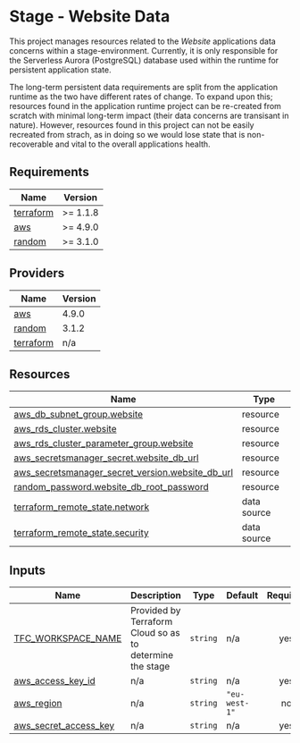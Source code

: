 # Stage - Website Data

This project manages resources related to the _Website_ applications data concerns within a stage-environment.
Currently, it is only responsible for the Serverless Aurora (PostgreSQL) database used within the runtime for persistent application state.

The long-term persistent data requirements are split from the application runtime as the two have different rates of change.
To expand upon this; resources found in the application runtime project can be re-created from scratch with minimal long-term impact (their data concerns are transisant in nature).
However, resources found in this project can not be easily recreated from strach, as in doing so we would lose state that is non-recoverable and vital to the overall applications health.

<!-- BEGIN_TF_DOCS -->
## Requirements

| Name | Version |
|------|---------|
| <a name="requirement_terraform"></a> [terraform](#requirement\_terraform) | >= 1.1.8 |
| <a name="requirement_aws"></a> [aws](#requirement\_aws) | >= 4.9.0 |
| <a name="requirement_random"></a> [random](#requirement\_random) | >= 3.1.0 |

## Providers

| Name | Version |
|------|---------|
| <a name="provider_aws"></a> [aws](#provider\_aws) | 4.9.0 |
| <a name="provider_random"></a> [random](#provider\_random) | 3.1.2 |
| <a name="provider_terraform"></a> [terraform](#provider\_terraform) | n/a |

## Resources

| Name | Type |
|------|------|
| [aws_db_subnet_group.website](https://registry.terraform.io/providers/hashicorp/aws/latest/docs/resources/db_subnet_group) | resource |
| [aws_rds_cluster.website](https://registry.terraform.io/providers/hashicorp/aws/latest/docs/resources/rds_cluster) | resource |
| [aws_rds_cluster_parameter_group.website](https://registry.terraform.io/providers/hashicorp/aws/latest/docs/resources/rds_cluster_parameter_group) | resource |
| [aws_secretsmanager_secret.website_db_url](https://registry.terraform.io/providers/hashicorp/aws/latest/docs/resources/secretsmanager_secret) | resource |
| [aws_secretsmanager_secret_version.website_db_url](https://registry.terraform.io/providers/hashicorp/aws/latest/docs/resources/secretsmanager_secret_version) | resource |
| [random_password.website_db_root_password](https://registry.terraform.io/providers/hashicorp/random/latest/docs/resources/password) | resource |
| [terraform_remote_state.network](https://registry.terraform.io/providers/hashicorp/terraform/latest/docs/data-sources/remote_state) | data source |
| [terraform_remote_state.security](https://registry.terraform.io/providers/hashicorp/terraform/latest/docs/data-sources/remote_state) | data source |

## Inputs

| Name | Description | Type | Default | Required |
|------|-------------|------|---------|:--------:|
| <a name="input_TFC_WORKSPACE_NAME"></a> [TFC\_WORKSPACE\_NAME](#input\_TFC\_WORKSPACE\_NAME) | Provided by Terraform Cloud so as to determine the stage | `string` | n/a | yes |
| <a name="input_aws_access_key_id"></a> [aws\_access\_key\_id](#input\_aws\_access\_key\_id) | n/a | `string` | n/a | yes |
| <a name="input_aws_region"></a> [aws\_region](#input\_aws\_region) | n/a | `string` | `"eu-west-1"` | no |
| <a name="input_aws_secret_access_key"></a> [aws\_secret\_access\_key](#input\_aws\_secret\_access\_key) | n/a | `string` | n/a | yes |
<!-- END_TF_DOCS -->

